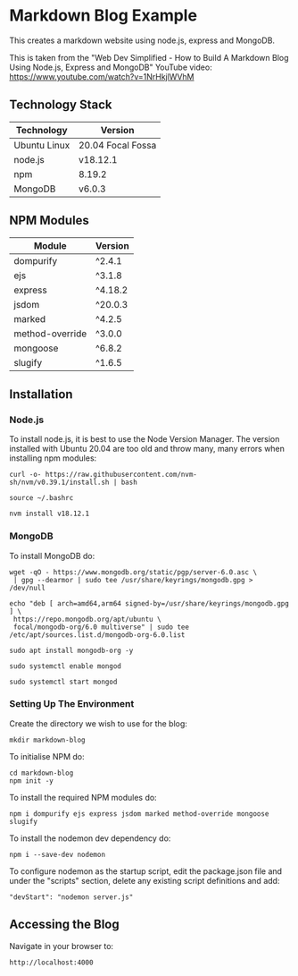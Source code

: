 # Markdown Blog Example

This creates a markdown website using node.js, express and MongoDB.

This is taken from the "Web Dev Simplified - How to Build A Markdown Blog Using Node.js, Express and MongoDB" YouTube video: https://www.youtube.com/watch?v=1NrHkjlWVhM

## Technology Stack

| Technology | Version |
|------------|---------|
| Ubuntu Linux | 20.04 Focal Fossa |
| node.js | v18.12.1 |
| npm | 8.19.2 |
| MongoDB | v6.0.3 |

## NPM Modules

| Module | Version |
|--------|---------|
| dompurify | ^2.4.1 |
| ejs | ^3.1.8 |
| express | ^4.18.2 |
| jsdom | ^20.0.3 |
| marked | ^4.2.5 |
| method-override | ^3.0.0 |
| mongoose | ^6.8.2 |
| slugify | ^1.6.5 |

## Installation

### Node.js

To install node.js, it is best to use the Node Version Manager. The version installed with Ubuntu 20.04 are too old and throw many, many errors when installing npm modules:

    curl -o- https://raw.githubusercontent.com/nvm-sh/nvm/v0.39.1/install.sh | bash

    source ~/.bashrc

    nvm install v18.12.1

### MongoDB

To install MongoDB do:

    wget -qO - https://www.mongodb.org/static/pgp/server-6.0.asc \
     | gpg --dearmor | sudo tee /usr/share/keyrings/mongodb.gpg > /dev/null

    echo "deb [ arch=amd64,arm64 signed-by=/usr/share/keyrings/mongodb.gpg ] \
     https://repo.mongodb.org/apt/ubuntu \
     focal/mongodb-org/6.0 multiverse" | sudo tee /etc/apt/sources.list.d/mongodb-org-6.0.list

    sudo apt install mongodb-org -y

    sudo systemctl enable mongod

    sudo systemctl start mongod

### Setting Up The Environment

Create the directory we wish to use for the blog:

    mkdir markdown-blog

To initialise NPM do:

    cd markdown-blog
    npm init -y

To install the required NPM modules do:

    npm i dompurify	ejs	express	jsdom marked method-override mongoose slugify

To install the nodemon dev dependency do:

    npm i --save-dev nodemon

To configure nodemon as the startup script, edit the package.json file and under the "scripts" section, delete any existing script definitions and add:

    "devStart": "nodemon server.js"

## Accessing the Blog

Navigate in your browser to:

    http://localhost:4000

